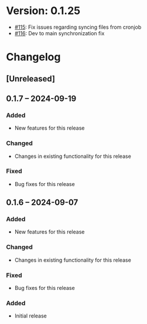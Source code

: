 # Version: 0.1.25

* [#115](https://github.com/ConductionNL/openconnector/pull/115): Fix issues regarding syncing files from cronjob
* [#116](https://github.com/ConductionNL/openconnector/pull/116): Dev to main synchronization fix


# Changelog

## [Unreleased]
## 0.1.7 – 2024-09-19
### Added
- New features for this release

### Changed
- Changes in existing functionality for this release

### Fixed
- Bug fixes for this release

## 0.1.6 – 2024-09-07
### Added
- New features for this release

### Changed
- Changes in existing functionality for this release

### Fixed
- Bug fixes for this release

### Added
- Initial release

